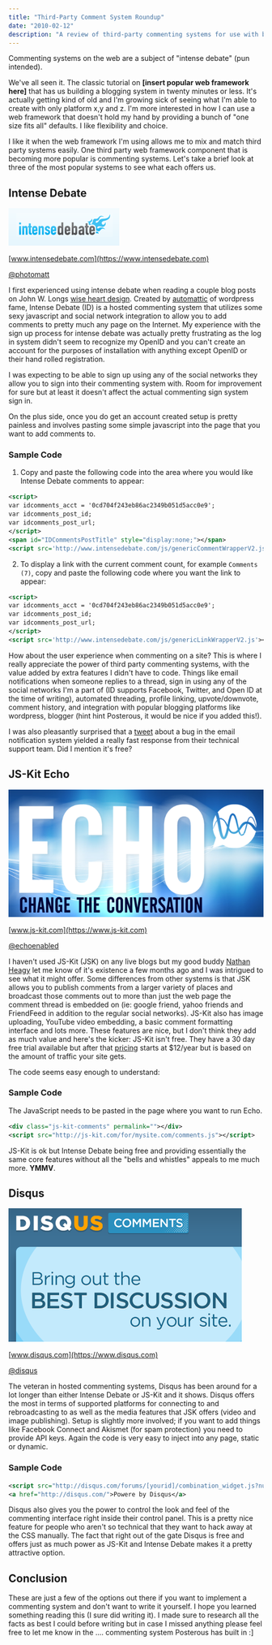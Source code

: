 ```yaml
---
title: "Third-Party Comment System Roundup"
date: "2010-02-12"
description: "A review of third-party commenting systems for use with blogs."
---
```


<aside class="tldr">
Commenting systems on the web are a subject of "intense debate" (pun intended).
</aside>

We've all seen it. The classic tutorial on **[insert popular web framework here]** that has us building a blogging system in twenty minutes or less. It's actually getting kind of old and I'm growing sick of seeing what I'm able to create with only platform x,y and z. I'm more interested in how I can use a web framework that doesn't hold my hand by providing a bunch of "one size fits all" defaults. I like flexibility and choice.

I like it when the web framework I'm using allows me to mix and match third party systems easily. One third party web framework component that is becoming more popular is commenting systems. Let's take a brief look at three of the most popular systems to see what each offers us.

## Intense Debate

![Intense Debate Logo](/img/comment-roundup/intense-debate-logo.png)

[www.intensedebate.com](https://www.intensedebate.com)

[@photomatt](https://twitter.com/photomatt)

I first experienced using intense debate when reading a couple blog posts on John W. Longs [wise heart design](https://www.wiseheartdesign.com). Created by [automattic](https://twitter.com/automattic) of wordpress fame, Intense Debate (ID) is a hosted commenting system that utilizes some sexy javascript and social network integration to allow you to add comments to pretty much any page on the Internet. My experience with the sign up process for intense debate was actually pretty frustrating as the log in system didn't seem to recognize my OpenID and you can't create an account for the purposes of installation with anything except OpenID or their hand rolled registration.

I was expecting to be able to sign up using any of the social networks they allow you to sign into their commenting system with. Room for improvement for sure but at least it doesn't affect the actual commenting sign system sign in.

On the plus side, once you do get an account created setup is pretty painless and involves pasting some simple javascript into the page that you want to add comments to.

### Sample Code

1. Copy and paste the following code into the area where you would like Intense Debate comments to appear:

```xml
<script>
var idcomments_acct = '0cd704f243eb86ac2349b051d5acc0e9';
var idcomments_post_id;
var idcomments_post_url;
</script>
<span id="IDCommentsPostTitle" style="display:none;"></span>
<script src='http://www.intensedebate.com/js/genericCommentWrapperV2.js'></script>
````

2. To display a link with the current comment count, for example `Comments (7)`, copy and paste the following code where you want the link to appear:

```xml
<script>
var idcomments_acct = '0cd704f243eb86ac2349b051d5acc0e9';
var idcomments_post_id;
var idcomments_post_url;
</script>
<script src='http://www.intensedebate.com/js/genericLinkWrapperV2.js'></script>
```

How about the user experience when commenting on a site? This is where I really appreciate the power of third party commenting systems, with the value added by extra features I didn't have to code. Things like email notifications when someone replies to a thread, sign in using any of the social networks I'm a part of (ID supports Facebook, Twitter, and Open ID at the time of writing), automated threading, profile linking, upvote/downvote, comment history, and integration with popular blogging platforms like wordpress, blogger (hint hint Posterous, it would be nice if you added this!).

I was also pleasantly surprised that a [tweet](https://twitter.com/dmosher/status/8168838760) about a bug in the email notification system yielded a really fast response from their technical support team. Did I mention it's free?

## JS-Kit Echo

![The JS-Kit Echo Logo](/img/comment-roundup/echo-logo.png)

[www.js-kit.com](https://www.js-kit.com)

[@echoenabled](https://twitter.com/echoenabled)

I haven't used JS-Kit (JSK) on any live blogs but my good buddy [Nathan Heagy](https://www.twitter.com/nheagy) let me know of it's existence a few months ago and I was intrigued to see what it might offer. Some differences from other systems is that JSK allows you to publish comments from a larger variety of places and broadcast those comments out to more than just the web page the comment thread is embedded on (ie: google friend, yahoo friends and FriendFeed in addition to the regular social networks). JS-Kit also has image uploading, YouTube video embedding, a basic comment formatting interface and lots more. These features are nice, but I don't think they add as much value and here's the kicker: JS-Kit isn't free. They have a 30 day free trial available but after that [pricing](https://js-kit.com/pricing/) starts at \$12/year but is based on the amount of traffic your site gets.

The code seems easy enough to understand:

### Sample Code

The JavaScript needs to be pasted in the page where you want to run Echo.

```xml
<div class="js-kit-comments" permalink=""></div>
<script src="http://js-kit.com/for/mysite.com/comments.js"></script>
```

JS-Kit is ok but Intense Debate being free and providing essentially the same core features without all the "bells and whistles" appeals to me much more. **YMMV**.

## Disqus

![](/img/comment-roundup/disqus-logo.png)

[www.disqus.com](https://www.disqus.com)

[@disqus](https://twitter.com/disqus)

The veteran in hosted commenting systems, Disqus has been around for a lot longer than either Intense Debate or JS-Kit and it shows. Disqus offers the most in terms of supported platforms for connecting to and rebroadcasting to as well as the media features that JSK offers (video and image publishing). Setup is slightly more involved; if you want to add things like Facebook Connect and Akismet (for spam protection) you need to provide API keys. Again the code is very easy to inject into any page, static or dynamic.

### Sample Code

```xml
<script src="http://disqus.com/forums/[yourid]/combination_widget.js?num_items=5&hie_mods=0&color=blue&default_tab=people&exerpt_length=200"></script>
<a href="http://disqus.com/">Powere by Disqus</a>
```

Disqus also gives you the power to control the look and feel of the commenting interface right inside their control panel. This is a pretty nice feature for people who aren't so technical that they want to hack away at the CSS manually. The fact that right out of the gate Disqus is free and offers just as much power as JS-Kit and Intense Debate makes it a pretty attractive option.

## Conclusion

These are just a few of the options out there if you want to implement a
commenting system and don't want to write it yourself. I hope you learned
something reading this (I sure did writing it). I made sure to research all the
facts as best I could before writing but in case I missed anything please feel
free to let me know in the .... commenting system Posterous has built in :]
